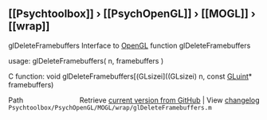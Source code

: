 ## [[Psychtoolbox]] &#8250; [[PsychOpenGL]] &#8250; [[MOGL]] &#8250; [[wrap]]

glDeleteFramebuffers  Interface to [OpenGL](OpenGL) function glDeleteFramebuffers  
  
usage:  glDeleteFramebuffers( n, framebuffers )  
  
C function:  void glDeleteFramebuffers[(GLsizei]((GLsizei) n, const [GLuint](GLuint)\* framebuffers)  




<div class="code_header" style="text-align:right;">
  <span style="float:left;">Path&nbsp;&nbsp;</span> <span class="counter">Retrieve <a href=
  "https://raw.github.com/Psychtoolbox-3/Psychtoolbox-3/beta/Psychtoolbox/PsychOpenGL/MOGL/wrap/glDeleteFramebuffers.m">current version from GitHub</a> | View <a href=
  "https://github.com/Psychtoolbox-3/Psychtoolbox-3/commits/beta/Psychtoolbox/PsychOpenGL/MOGL/wrap/glDeleteFramebuffers.m">changelog</a></span>
</div>
<div class="code">
  <code>Psychtoolbox/PsychOpenGL/MOGL/wrap/glDeleteFramebuffers.m</code>
</div>

